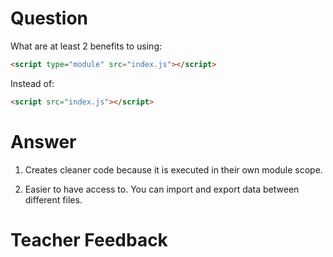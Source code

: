 # Question

What are at least 2 benefits to using:

```html
<script type="module" src="index.js"></script>
```

Instead of:

```html
<script src="index.js"></script>
```

# Answer
1. Creates cleaner code because it is executed in their own module scope.

2. Easier to have access to. You can import and export data between different files.


# Teacher Feedback